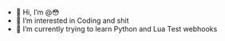 - 👋 Hi, I’m @😳
- 👀 I’m interested in Coding and shit
- 🌱 I’m currently trying to learn Python and Lua
Test webhooks


